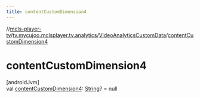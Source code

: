 ```yaml
---
title: contentCustomDimension4
---
```

//[mcls-player-tv](../../../index.html)/[tv.mycujoo.mclsplayer.tv.analytics](../index.html)/[VideoAnalyticsCustomData](index.html)/[contentCustomDimension4](content-custom-dimension4.html)



# contentCustomDimension4



[androidJvm]\
val [contentCustomDimension4](content-custom-dimension4.html): [String](https://kotlinlang.org/api/latest/jvm/stdlib/kotlin/-string/index.html)? = null




